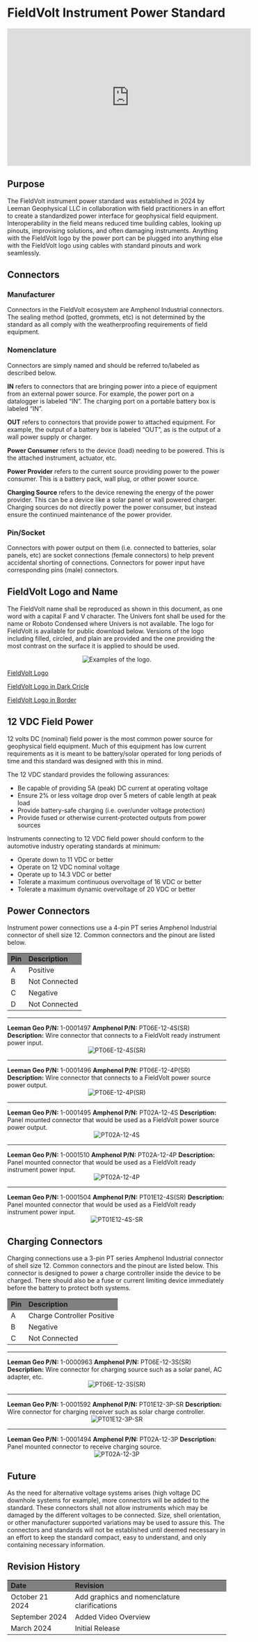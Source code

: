 # FieldVolt Instrument Power Standard
<center>
<iframe width="560" height="315" src="https://www.youtube.com/embed/dkdAbfvWnZs?si=eNKBI08BIgpFmHGY" title="YouTube video player" frameborder="0" allow="accelerometer; autoplay; clipboard-write; encrypted-media; gyroscope; picture-in-picture; web-share" referrerpolicy="strict-origin-when-cross-origin" allowfullscreen></iframe>
</center>

## Purpose
The FieldVolt instrument power standard was established in 2024 by Leeman
Geophysical LLC in collaboration with field practitioners in an effort to create
a standardized power interface for geophysical field equipment. Interoperability
in the field means reduced time building cables, looking up pinouts, improvising
solutions, and often damaging instruments. Anything with the FieldVolt logo by
the power port can be plugged into anything else with the FieldVolt logo using
cables with standard pinouts and work seamlessly.

## Connectors
### Manufacturer
Connectors in the FieldVolt ecosystem are Amphenol Industrial connectors. The
sealing method (potted, grommets, etc) is not determined by the standard as all
comply with the weatherproofing requirements of field equipment. 

### Nomenclature
Connectors are simply named and should be referred to/labeled as described below.

<b>IN</b> refers to connectors that are bringing power into a piece of equipment
from an external power source. For example, the power port on a datalogger is
labeled “IN”. The charging port on a portable battery box is labeled “IN”.

<b>OUT</b> refers to connectors that provide power to attached equipment. For
example, the output of a battery box is labeled “OUT”, as is the output of a
wall power supply or charger.

<b>Power Consumer</b> refers to the device (load) needing to be powered. This is
the attached instrument, actuator, etc.

<b>Power Provider</b> refers to the current source providing power to the power
consumer. This is a battery pack, wall plug, or other power source.

<b>Charging Source</b> refers to the device renewing the energy of the power
provider. This can be a device like a solar panel or wall powered charger.
Charging sources do not directly power the power consumer, but instead ensure
the continued maintenance of the power provider.

### Pin/Socket
Connectors with power output on them (i.e. connected to batteries, solar panels,
etc) are socket connections (female connectors) to help prevent accidental
shorting of connections. Connectors for power input have corresponding pins (male)
connectors.

## FieldVolt Logo and Name
The FieldVolt name shall be reproduced as shown in this document, as one word
with a capital F and V character. The Univers font shall be used for the name or
Roboto Condensed where Univers is not available. The logo for FieldVolt is
available for public download below. Versions of the logo including filled, circled,
and plain are provided and the one providing the most contrast on the surface it
is applied to should be used.

  <div style="text-align: center;">
    <img src="../fieldvolt_logo_examples.png" alt="Examples of the logo.">
  </div>

<a href="../fieldvolt_logo.svg" download>FieldVolt Logo</a>

<a href="../fieldvolt_logo_dark_Circle.svg" download>FieldVolt Logo in Dark Cricle</a>

<a href="../fieldvolt_logo_border.svg" download>FieldVolt Logo in Border</a>


## 12 VDC Field Power
12 volts DC (nominal) field power is the most common power source for
geophysical field equipment. Much of this equipment has low current requirements
as it is meant to be battery/solar operated for long periods of time and this
standard was designed with this in mind.

The 12 VDC standard provides the following assurances:  

<ul>
  <li>Be capable of providing 5A (peak) DC current at operating voltage</li>
  <li>Ensure 2% or less voltage drop over 5 meters of cable length at peak load</li>
  <li>Provide battery-safe charging (i.e. over/under voltage protection)</li>
  <li>Provide fused or otherwise current-protected outputs from power sources</li>
</ul>

Instruments connecting to 12 VDC field power should conform to the automotive industry
operating standards at minimum:  

<ul>
  <li>Operate down to 11 VDC or better</li>
  <li>Operate on 12 VDC nominal voltage</li>
  <li>Operate up to 14.3 VDC or better</li>
  <li>Tolerate a maximum continuous overvoltage of 16 VDC or better</li>
  <li>Tolerate a maximum dynamic overvoltage of 20 VDC or better</li>
</ul>


## Power Connectors
Instrument power connections use a 4-pin PT series Amphenol Industrial connector of
shell size 12. Common connectors and the pinout are listed below.

<table>
  <tr bgcolor="gray">
    <td><b>Pin</b></td>
    <td><b>Description</b></td>
  </tr>
  <tr>
    <td>A</td>
    <td>Positive</td>
  </tr>
  <tr>
    <td>B</td>
    <td>Not Connected</td>
  </tr>
  <tr>
    <td>C</td>
    <td>Negative</td>
  </tr>
  <tr>
    <td>D</td>
    <td>Not Connected</td>
  </tr>
</table>

<hr>
<b>Leeman Geo P/N:</b> 1-0001497  
<b>Amphenol P/N:</b> PT06E-12-4S(SR)  
<b>Description:</b> Wire connector that connects to a FieldVolt ready instrument power input.  
  <div style="text-align: center;">
    <img src="../PT06E-12-4S(SR).png" alt="PT06E-12-4S(SR)">
  </div>

<hr>
<b>Leeman Geo P/N:</b> 1-0001496  
<b>Amphenol P/N:</b> PT06E-12-4P(SR)  
<b>Description:</b> Wire connector that connects to a FieldVolt power source power output.  
  <div style="text-align: center;">
    <img src="../PT06E-12-4P(SR).png" alt="PT06E-12-4P(SR)">
  </div>

<hr>
<b>Leeman Geo P/N:</b> 1-0001495  
<b>Amphenol P/N:</b> PT02A-12-4S  
<b>Description:</b> Panel mounted connector that would be used as a FieldVolt power source power output.  
  <div style="text-align: center;">
    <img src="../PT02A-12-4S.png" alt="PT02A-12-4S">
  </div>

<hr>
<b>Leeman Geo P/N:</b> 1-0001510  
<b>Amphenol P/N:</b> PT02A-12-4P  
<b>Description:</b> Panel mounted connector that would be used as a FieldVolt ready instrument power input.  
  <div style="text-align: center;">
    <img src="../PT02A-12-4P.png" alt="PT02A-12-4P">
  </div>

<hr>
<b>Leeman Geo P/N:</b> 1-0001504  
<b>Amphenol P/N:</b> PT01E12-4S(SR)  
<b>Description:</b> Panel mounted connector that would be used as a FieldVolt ready instrument power input.  
  <div style="text-align: center;">
    <img src="../PT01E12-4S-SR.png" alt="PT01E12-4S-SR">
  </div>

## Charging Connectors
Charging connections use a 3-pin PT series Amphenol Industrial connector of
shell size 12. Common connectors and the pinout are listed below. This connector
is designed to power a charge controller inside the device to be charged. There
should also be a fuse or current limiting device immediately before the battery
to protect both systems.

<table>
  <tr bgcolor="gray">
    <td><b>Pin</b></td>
    <td><b>Description</b></td>
  </tr>
  <tr>
    <td>A</td>
    <td>Charge Controller Positive</td>
  </tr>
  <tr>
    <td>B</td>
    <td>Negative</td>
  </tr>
  <tr>
    <td>C</td>
    <td>Not Connected</td>
  </tr>
</table>

<hr>
<b>Leeman Geo P/N:</b> 1-0000963  
<b>Amphenol P/N:</b> PT06E-12-3S(SR)  
<b>Description:</b> Wire connector for charging source such as a solar panel, AC adapter, etc.  
  <div style="text-align: center;">
    <img src="../PT06E-12-3S(SR).png" alt="PT06E-12-3S(SR)">
  </div>

<hr>
<b>Leeman Geo P/N:</b> 1-0001592  
<b>Amphenol P/N:</b> PT01E12-3P-SR  
<b>Description:</b> Wire connector for charging receiver such as solar charge controller.  
  <div style="text-align: center;">
    <img src="../PT01E12-3P-SR.png" alt="PT01E12-3P-SR">
  </div>

<hr>
<b>Leeman Geo P/N:</b> 1-0001494  
<b>Amphenol P/N:</b> PT02A-12-3P  
<b>Description:</b> Panel mounted connector to receive charging source.  
  <div style="text-align: center;">
    <img src="../PT02A-12-3P.png" alt="PT02A-12-3P">
  </div>

## Future
As the need for alternative voltage systems arises (high voltage DC downhole
systems for example), more connectors will be added to the standard. These
connectors shall not allow instruments which may be damaged by the different
voltages to be connected. Size, shell orientation, or other manufacturer
supported variations may be used to assure this. The connectors and standards
will not be established until deemed necessary in an effort to keep the standard
compact, easy to understand, and only containing necessary information.

## Revision History

<table>
  <tr bgcolor="gray">
    <td><b>Date</b></td>
    <td><b>Revision</b></td>
  </tr>
  <tr>
    <td>October 21 2024</td>
    <td>Add graphics and nomenclature clarifications</td>
  </tr>
  <tr>
    <td>September 2024</td>
    <td>Added Video Overview</td>
  </tr>
  <tr>
    <td>March 2024</td>
    <td>Initial Release</td>
  </tr>
</table>
